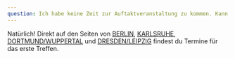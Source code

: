 ```yaml
---
question: Ich habe keine Zeit zur Auftaktveranstaltung zu kommen. Kann ich trotzdem am Lab teilnehmen?
---
```


Natürlich! Direkt auf den Seiten von <a href="http://www.hackyourcity.de/labs/berlin/">BERLIN</a>, <a href="http://www.hackyourcity.de/labs/karlsruhe/">KARLSRUHE</a>, <a href="http://www.hackyourcity.de/labs/dortmund-wuppertal/">DORTMUND/WUPPERTAL</a> und <a href="http://www.hackyourcity.de/labs/dresden-leipzig/">DRESDEN/LEIPZIG</a> findest du Termine für das erste Treffen.
